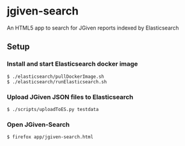 # jgiven-search

An HTML5 app to search for JGiven reports indexed by Elasticsearch

## Setup

### Install and start Elasticsearch docker image
```
$ ./elasticsearch/pullDockerImage.sh
$ ./elasticsearch/runElasticsearch.sh
```

### Upload JGiven JSON files to Elasticsearch

```
$ ./scripts/uploadToES.py testdata
```

### Open JGiven-Search

```
$ firefox app/jgiven-search.html
```
